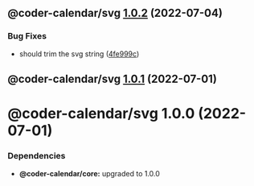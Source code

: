 ## @coder-calendar/svg [1.0.2](https://github.com/bubkoo/coder-calendar/compare/@coder-calendar/svg@1.0.1...@coder-calendar/svg@1.0.2) (2022-07-04)


### Bug Fixes

* should trim the svg string ([4fe999c](https://github.com/bubkoo/coder-calendar/commit/4fe999c8a5a3b85786694bb420707dbeb6e279a8))

## @coder-calendar/svg [1.0.1](https://github.com/bubkoo/coder-calendar/compare/@coder-calendar/svg@1.0.0...@coder-calendar/svg@1.0.1) (2022-07-01)

# @coder-calendar/svg 1.0.0 (2022-07-01)





### Dependencies

* **@coder-calendar/core:** upgraded to 1.0.0
